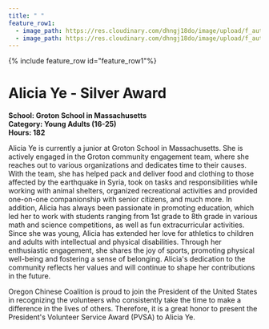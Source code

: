 ```yaml
---
title: " "
feature_row1:
  - image_path: https://res.cloudinary.com/dhngj18do/image/upload/f_auto,q_auto/v1/images/pvsa/2023_Alicia_Ye
  - image_path: https://res.cloudinary.com/dhngj18do/image/upload/f_auto,q_auto/v1/images/activities/year_2023
---
```


{% include feature_row id="feature_row1"%}

# Alicia Ye - Silver Award

**School: Groton School in Massachusetts**  
**Category: Young Adults (16-25)**  
**Hours: 182**  

Alicia Ye is currently a junior at Groton School in Massachusetts. She is actively engaged in the Groton community engagement team, where she reaches out to various organizations and dedicates time to their causes. With the team, she has helped pack and deliver food and clothing to those affected by the earthquake in Syria, took on tasks and responsibilities while working with animal shelters, organized recreational activities and provided one-on-one companionship with senior citizens, and much more. In addition, Alicia has always been passionate in promoting education, which led her to work with students ranging from 1st grade to 8th grade in various math and science competitions, as well as fun extracurricular activities. Since she was young, Alicia has extended her love for athletics to children and adults with intellectual and physical disabilities. Through her enthusiastic engagement, she shares the joy of sports, promoting physical well-being and fostering a sense of belonging. Alicia's dedication to the community reflects her values and will continue to shape her contributions in the future.

Oregon Chinese Coalition is proud to join the President of the United States in recognizing the volunteers who consistently take the time to make a difference in the lives of others. Therefore, it is a great honor to present the President's Volunteer Service Award (PVSA) to Alicia Ye.
